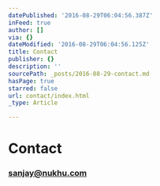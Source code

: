 ```yaml
---
datePublished: '2016-08-29T06:04:56.387Z'
inFeed: true
author: []
via: {}
dateModified: '2016-08-29T06:04:56.125Z'
title: Contact
publisher: {}
description: ''
sourcePath: _posts/2016-08-29-contact.md
hasPage: true
starred: false
url: contact/index.html
_type: Article

---
```

# Contact

### sanjay@nukhu.com